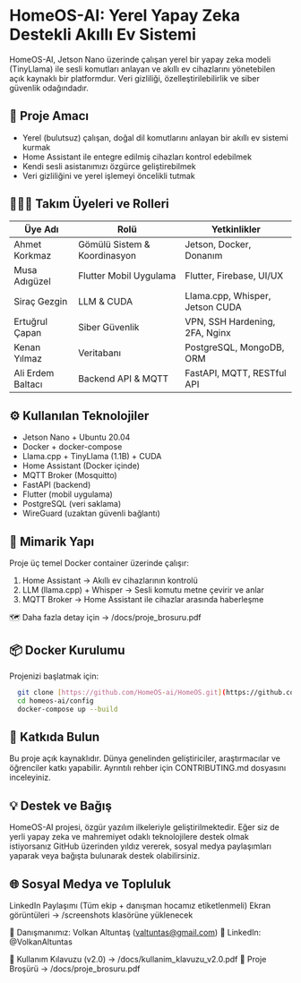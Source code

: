 # HomeOS-AI: Yerel Yapay Zeka Destekli Akıllı Ev Sistemi

HomeOS-AI, Jetson Nano üzerinde çalışan yerel bir yapay zeka modeli (TinyLlama) ile sesli komutları anlayan ve akıllı ev cihazlarını yönetebilen açık kaynaklı bir platformdur. Veri gizliliği, özelleştirilebilirlik ve siber güvenlik odağındadır.

## 🎯 Proje Amacı

* Yerel (bulutsuz) çalışan, doğal dil komutlarını anlayan bir akıllı ev sistemi kurmak
* Home Assistant ile entegre edilmiş cihazları kontrol edebilmek
* Kendi sesli asistanımızı özgürce geliştirebilmek
* Veri gizliliğini ve yerel işlemeyi öncelikli tutmak

## 🧑‍🤝‍🧑 Takım Üyeleri ve Rolleri

| Üye Adı | Rolü                                      | Yetkinlikler                    |
| -------------------- | ---------------------------- | ------------------------------- |
| Ahmet Korkmaz        | Gömülü Sistem & Koordinasyon | Jetson, Docker, Donanım         |
| Musa Adıgüzel        | Flutter Mobil Uygulama       | Flutter, Firebase, UI/UX        |
| Siraç Gezgin         | LLM & CUDA                   | Llama.cpp, Whisper, Jetson CUDA |
| Ertuğrul Çapan       | Siber Güvenlik               | VPN, SSH Hardening, 2FA, Nginx  |
| Kenan Yılmaz         | Veritabanı                   | PostgreSQL, MongoDB, ORM        |
| Ali Erdem Baltacı    | Backend API & MQTT           | FastAPI, MQTT, RESTful API      |

## ⚙ Kullanılan Teknolojiler

* Jetson Nano + Ubuntu 20.04
* Docker + docker-compose
* Llama.cpp + TinyLlama (1.1B) + CUDA
* Home Assistant (Docker içinde)
* MQTT Broker (Mosquitto)
* FastAPI (backend)
* Flutter (mobil uygulama)
* PostgreSQL (veri saklama)
* WireGuard (uzaktan güvenli bağlantı)

## 🧱 Mimarik Yapı

Proje üç temel Docker container üzerinde çalışır:

1. Home Assistant → Akıllı ev cihazlarının kontrolü
2. LLM (llama.cpp) + Whisper → Sesli komutu metne çevirir ve anlar
3. MQTT Broker → Home Assistant ile cihazlar arasında haberleşme

🗺️ Daha fazla detay için → /docs/proje\_brosuru.pdf

## 📦 Docker Kurulumu

Projenizi başlatmak için:
```bash
  git clone [https://github.com/HomeOS-ai/HomeOS.git](https://github.com/HomeOS-ai/HomeOS.git)
  cd homeos-ai/config
  docker-compose up --build
```
## 🤝 Katkıda Bulun

Bu proje açık kaynaklıdır. Dünya genelinden geliştiriciler, araştırmacılar ve öğrenciler katkı yapabilir. Ayrıntılı rehber için CONTRIBUTING.md dosyasını inceleyiniz.

## 💡 Destek ve Bağış

HomeOS-AI projesi, özgür yazılım ilkeleriyle geliştirilmektedir.
Eğer siz de yerli yapay zeka ve mahremiyet odaklı teknolojilere destek olmak istiyorsanız GitHub üzerinden yıldız vererek, sosyal medya paylaşımları yaparak veya bağışta bulunarak destek olabilirsiniz.

## 🌐 Sosyal Medya ve Topluluk

LinkedIn Paylaşımı (Tüm ekip + danışman hocamız etiketlenmeli)
Ekran görüntüleri → /screenshots klasörüne yüklenecek

🎯 Danışmanımız: Volkan Altuntaş ([valtuntas@gmail.com](mailto:valtuntas@gmail.com))
📣 LinkedIn: @VolkanAltuntas

📁 Kullanım Kılavuzu (v2.0) → /docs/kullanim\_klavuzu\_v2.0.pdf
📁 Proje Broşürü → /docs/proje\_brosuru.pdf
